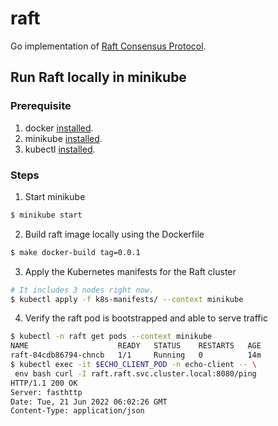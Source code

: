 # raft
Go implementation of [Raft Consensus Protocol](https://raft.github.io/).

## Run Raft locally in minikube

### Prerequisite
1. docker [installed](https://docs.docker.com/get-docker/).
2. minikube [installed](https://minikube.sigs.k8s.io/docs/start/).
3. kubectl [installed](https://kubernetes.io/docs/tasks/tools/).

### Steps

1. Start minikube
```bash
$ minikube start
```

2. Build raft image locally using the Dockerfile
```bash
$ make docker-build tag=0.0.1 
```

3. Apply the Kubernetes manifests for the Raft cluster
```bash
# It includes 3 nodes right now.
$ kubectl apply -f k8s-manifests/ --context minikube 
```

4. Verify the raft pod is bootstrapped and able to serve traffic
```bash
$ kubectl -n raft get pods --context minikube
NAME                    READY   STATUS    RESTARTS   AGE
raft-84cdb86794-chncb   1/1     Running   0          14m 
$ kubectl exec -it $ECHO_CLIENT_POD -n echo-client -- \
 env bash curl -I raft.raft.svc.cluster.local:8080/ping
HTTP/1.1 200 OK
Server: fasthttp
Date: Tue, 21 Jun 2022 06:02:26 GMT
Content-Type: application/json
```
